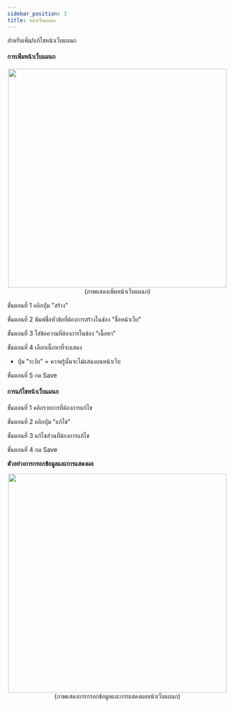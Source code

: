 ```yaml
---
sidebar_position: 3
title: หน้าเว็บแผนก
---
```

สำหรับเพิ่ม/แก้ไขหน้าเว็บแผนก

#### การเพิ่มหน้าเว็บแผนก

<center>
<img src="/img/web1.jpg" width="500" />
</center>
<center>
(ภาพแสดงเพิ่มหน้าเว็บแผนก)
</center>

ขั้นตอนที่ 1 คลิกปุ่ม "สร้าง"

ขั้นตอนที่ 2 พิมพ์ชื่อหัวข้อที่ต้องการสร้างในช่อง "ชื่อหน้าเว็บ"

ขั้นตอนที่ 3 ใส่ข้อความที่ต้องการในช่อง "เนื้อหา"

ขั้นตอนที่ 4 เลือกเนื้อหาที่จะแสดง
- ปุ่ม "ระงับ" = ความรู้นั้นจะไม่แสดงบนหน้าเว็บ

ขั้นตอนที่ 5 กด Save

#### การแก้ไขหน้าเว็บแผนก

ขั้นตอนที่ 1 คลิกรายการที่ต้องการแก้ไข

ขั้นตอนที่ 2 คลิกปุ่ม "แก้ไข"

ขั้นตอนที่ 3 แก้ไขส่วนที่ต้องการแก้ไข

ขั้นตอนที่ 4 กด Save

**ตัวอย่างการกรอกข้อมูลและการแสดงผล**

<center>
<img src="/img/result_web.jpg" width="500" />
</center>
<center>
(ภาพแสดงการกรอกข้อมูลและการแสดงผลหน้าเว็บแผนก)
</center>



